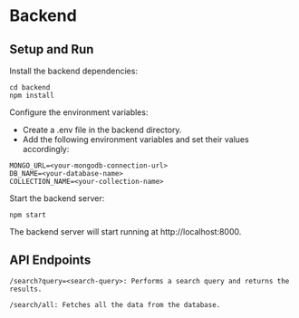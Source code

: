 # Backend

## Setup and Run

Install the backend dependencies:

```
cd backend
npm install
```

Configure the environment variables:

- Create a .env file in the backend directory.
- Add the following environment variables and set their values accordingly:

```
MONGO_URL=<your-mongodb-connection-url>
DB_NAME=<your-database-name>
COLLECTION_NAME=<your-collection-name>
```

Start the backend server:

```
npm start
```

The backend server will start running at http://localhost:8000.

## API Endpoints

```
/search?query=<search-query>: Performs a search query and returns the results.
```

```
/search/all: Fetches all the data from the database.
```
